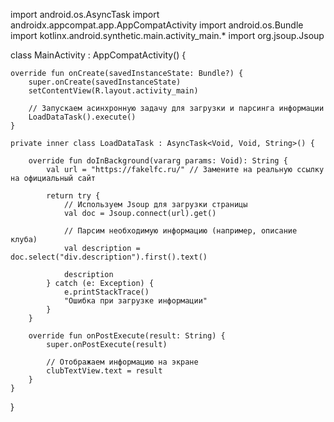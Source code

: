 import android.os.AsyncTask
import androidx.appcompat.app.AppCompatActivity
import android.os.Bundle
import kotlinx.android.synthetic.main.activity_main.*
import org.jsoup.Jsoup

class MainActivity : AppCompatActivity() {

    override fun onCreate(savedInstanceState: Bundle?) {
        super.onCreate(savedInstanceState)
        setContentView(R.layout.activity_main)

        // Запускаем асинхронную задачу для загрузки и парсинга информации
        LoadDataTask().execute()
    }

    private inner class LoadDataTask : AsyncTask<Void, Void, String>() {

        override fun doInBackground(vararg params: Void): String {
            val url = "https://fakelfc.ru/" // Замените на реальную ссылку на официальный сайт

            return try {
                // Используем Jsoup для загрузки страницы
                val doc = Jsoup.connect(url).get()

                // Парсим необходимую информацию (например, описание клуба)
                val description = doc.select("div.description").first().text()

                description
            } catch (e: Exception) {
                e.printStackTrace()
                "Ошибка при загрузке информации"
            }
        }

        override fun onPostExecute(result: String) {
            super.onPostExecute(result)

            // Отображаем информацию на экране
            clubTextView.text = result
        }
    }
}

